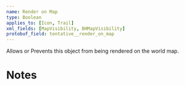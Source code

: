 ```yaml
---
name: Render on Map
type: Boolean
applies_to: [Icon, Trail]
xml_fields: [MapVisibility, BHMapVisibility]
protobuf_field: tentative__render_on_map
---
```

Allows or Prevents this object from being rendered on the world map.

Notes
=====

